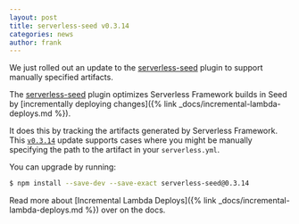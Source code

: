 ```yaml
---
layout: post
title: serverless-seed v0.3.14
categories: news
author: frank
---
```


We just rolled out an update to the [serverless-seed](https://www.npmjs.com/package/serverless-seed) plugin to support manually specified artifacts.

The [serverless-seed](https://www.npmjs.com/package/serverless-seed) plugin optimizes Serverless Framework builds in Seed by [incrementally deploying changes]({% link _docs/incremental-lambda-deploys.md %}).

It does this by tracking the artifacts generated by Serverless Framework. This [`v0.3.14`](https://github.com/seed-run/serverless-seed/releases/tag/v0.3.14) update supports cases where you might be manually specifying the path to the artifact in your `serverless.yml`.

You can upgrade by running:

``` bash
$ npm install --save-dev --save-exact serverless-seed@0.3.14
``` 

Read more about [Incremental Lambda Deploys]({% link _docs/incremental-lambda-deploys.md %}) over on the docs.
